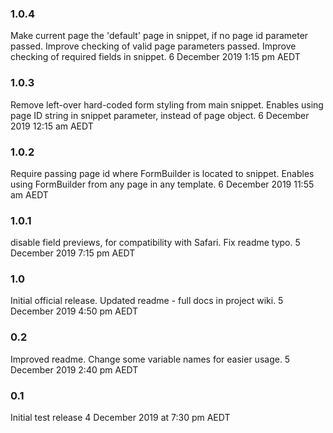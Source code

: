 ### 1.0.4
Make current page the 'default' page in snippet, if no page id parameter passed.
Improve checking of valid page parameters passed.
Improve checking of required fields in snippet.
6 December 2019 1:15 pm AEDT

### 1.0.3
Remove left-over hard-coded form styling from main snippet.
Enables using page ID string in snippet parameter, instead of page object.
6 December 2019 12:15 am AEDT

### 1.0.2
Require passing page id where FormBuilder is located to snippet.
Enables using FormBuilder from any page in any template.
6 December 2019 11:55 am AEDT

### 1.0.1
disable field previews, for compatibility with Safari.
Fix readme typo.
5 December 2019 7:15 pm AEDT

### 1.0
Initial official release.
Updated readme - full docs in project wiki.
5 December 2019 4:50 pm AEDT

### 0.2
Improved readme.
Change some variable names for easier usage.
5 December 2019 2:40 pm AEDT

### 0.1
Initial test release
4 December 2019 at 7:30 pm AEDT
